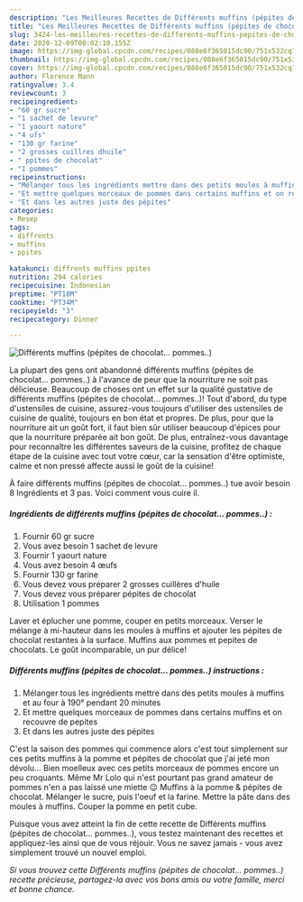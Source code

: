 ```yaml
---
description: "Les Meilleures Recettes de Différents muffins (pépites de chocolat... pommes..)"
title: "Les Meilleures Recettes de Différents muffins (pépites de chocolat... pommes..)"
slug: 3424-les-meilleures-recettes-de-differents-muffins-pepites-de-chocolat-pommes
date: 2020-12-09T00:02:10.155Z
image: https://img-global.cpcdn.com/recipes/088e6f365015dc90/751x532cq70/differents-muffins-pepites-de-chocolat-pommes-photo-principale-de-la-recette.jpg
thumbnail: https://img-global.cpcdn.com/recipes/088e6f365015dc90/751x532cq70/differents-muffins-pepites-de-chocolat-pommes-photo-principale-de-la-recette.jpg
cover: https://img-global.cpcdn.com/recipes/088e6f365015dc90/751x532cq70/differents-muffins-pepites-de-chocolat-pommes-photo-principale-de-la-recette.jpg
author: Florence Mann
ratingvalue: 3.4
reviewcount: 3
recipeingredient:
- "60 gr sucre"
- "1 sachet de levure"
- "1 yaourt nature"
- "4 ufs"
- "130 gr farine"
- "2 grosses cuillres dhuile"
- " ppites de chocolat"
- "1 pommes"
recipeinstructions:
- "Mélanger tous les ingrédients mettre dans des petits moules à muffins et au four à 190° pendant 20 minutes"
- "Et mettre quelques morceaux de pommes dans certains muffins et on recouvre de pepites"
- "Et dans les autres juste des pépites"
categories:
- Resep
tags:
- diffrents
- muffins
- ppites

katakunci: diffrents muffins ppites 
nutrition: 294 calories
recipecuisine: Indonesian
preptime: "PT18M"
cooktime: "PT34M"
recipeyield: "3"
recipecategory: Dinner

---
```



![Différents muffins (pépites de chocolat... pommes..)](https://img-global.cpcdn.com/recipes/088e6f365015dc90/751x532cq70/differents-muffins-pepites-de-chocolat-pommes-photo-principale-de-la-recette.jpg)

La plupart des gens ont abandonné différents muffins (pépites de chocolat... pommes..) à l'avance de peur que la nourriture ne soit pas délicieuse. Beaucoup de choses ont un effet sur la qualité gustative de différents muffins (pépites de chocolat... pommes..)! Tout d'abord, du type d'ustensiles de cuisine, assurez-vous toujours d'utiliser des ustensiles de cuisine de qualité, toujours en bon état et propres. De plus, pour que la nourriture ait un goût fort, il faut bien sûr utiliser beaucoup d'épices pour que la nourriture préparée ait bon goût. De plus, entraînez-vous davantage pour reconnaître les différentes saveurs de la cuisine, profitez de chaque étape de la cuisine avec tout votre cœur, car la sensation d'être optimiste, calme et non pressé affecte aussi le goût de la cuisine!

<!--inarticleads1-->

À faire différents muffins (pépites de chocolat... pommes..) tue avoir besoin 8 Ingrédients et 3 pas. Voici comment vous cuire il.

##### Ingrédients de différents muffins (pépites de chocolat... pommes..) :

1. Fournir 60 gr sucre
1. Vous avez besoin 1 sachet de levure
1. Fournir 1 yaourt nature
1. Vous avez besoin 4 œufs
1. Fournir 130 gr farine
1. Vous devez vous préparer 2 grosses cuillères d&#39;huile
1. Vous devez vous préparer  pépites de chocolat
1. Utilisation 1 pommes


Laver et éplucher une pomme, couper en petits morceaux. Verser le mélange à mi-hauteur dans les moules à muffins et ajouter les pépites de chocolat restantes à la surface. Muffins aux pommes et pepites de chocolats. Le goût incomparable, un pur délice! 

<!--inarticleads2-->

##### Différents muffins (pépites de chocolat... pommes..) instructions :

1. Mélanger tous les ingrédients mettre dans des petits moules à muffins et au four à 190° pendant 20 minutes
1. Et mettre quelques morceaux de pommes dans certains muffins et on recouvre de pepites
1. Et dans les autres juste des pépites


C&#39;est la saison des pommes qui commence alors c&#39;est tout simplement sur ces petits muffins à la pomme et pépites de chocolat que j&#39;ai jeté mon dévolu… Bien moelleux avec ces petits morceaux de pommes encore un peu croquants. Même Mr Lolo qui n&#39;est pourtant pas grand amateur de pommes n&#39;en a pas laissé une miette 😉 Muffins à la pomme &amp; pépites de chocolat. Mélanger le sucre, puis l&#39;oeuf et la farine. Mettre la pâte dans des moules à muffins. Couper la pomme en petit cube. 

<!--inarticleads1-->

<p>
Puisque vous avez atteint la fin de cette recette de Différents muffins (pépites de chocolat... pommes..), vous testez maintenant des recettes et appliquez-les ainsi que de vous réjouir. Vous ne savez jamais - vous avez simplement trouvé un nouvel emploi.
</p>

<p>
<i>Si vous trouvez cette Différents muffins (pépites de chocolat... pommes..) recette précieuse, partagez-la avec vos bons amis ou votre famille, merci et bonne chance.</i>
</p>
